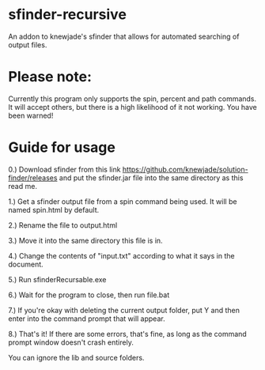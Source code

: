 # sfinder-recursive
An addon to knewjade's sfinder that allows for automated searching of output files.

# Please note:
Currently this program only supports the spin, percent and path commands. It will accept others, but there is a high likelihood of it not working. You have been warned!

# Guide for usage

0.) Download sfinder from this link https://github.com/knewjade/solution-finder/releases and put the sfinder.jar file into the same directory as this read me.

1.) Get a sfinder output file from a spin command being used. It will be named spin.html by default.

2.) Rename the file to output.html

3.) Move it into the same directory this file is in.

4.) Change the contents of "input.txt" according to what it says in the document.

5.) Run sfinderRecursable.exe

6.) Wait for the program to close, then run file.bat

7.) If you're okay with deleting the current output folder, put Y and then enter into the command prompt that will appear.

8.) That's it! If there are some errors, that's fine, as long as the command prompt window doesn't crash entirely.

You can ignore the lib and source folders.
